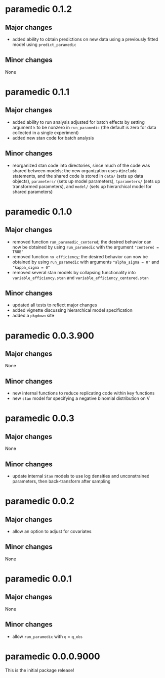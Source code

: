 # paramedic 0.1.2

## Major changes

* added ability to obtain predictions on new data using a previously fitted model using `predict_paramedic`

## Minor changes

None

# paramedic 0.1.1

## Major changes

* added ability to run analysis adjusted for batch effects by setting argument `k` to be nonzero in `run_paramedic` (the default is zero for data collected in a single experiment)
* added new stan code for batch analysis

## Minor changes

* reorganized stan code into directories, since much of the code was shared between models; the new organization uses `#include` statements, and the shared code is stored in `data/` (sets up data objects), `parameters/` (sets up model parameters), `tparameters/` (sets up transformed parameters), and `model/` (sets up hierarchical model for shared parameters)

# paramedic 0.1.0

## Major changes

* removed function `run_paramedic_centered`; the desired behavior can now be obtained by using `run_paramedic` with the argument `"centered = TRUE"`
* removed function `no_efficiency`; the desired behavior can now be obtained by using `run_paramedic` with arguments `"alpha_sigma = 0"` and `"kappa_sigma = 0"`
* removed several stan models by collapsing functionality into `variable_efficiency.stan` and `variable_efficiency_centered.stan`

## Minor changes

* updated all tests to reflect major changes
* added vignette discussing hierarchical model specification
* added a `pkgdown` site

# paramedic 0.0.3.900

## Major changes

None

## Minor changes

* new internal functions to reduce replicating code within key functions
* new `stan` model for specifying a negative binomial distribution on V

# paramedic 0.0.3

## Major changes

None

## Minor changes

* update internal `Stan` models to use log densities and unconstrained parameters, then back-transform after sampling

# paramedic 0.0.2

## Major changes

* allow an option to adjust for covariates

## Minor changes

None

# paramedic 0.0.1

## Major changes

None

## Minor changes

* allow `run_paramedic` with `q` = `q_obs`

# paramedic 0.0.0.9000

This is the initial package release!
